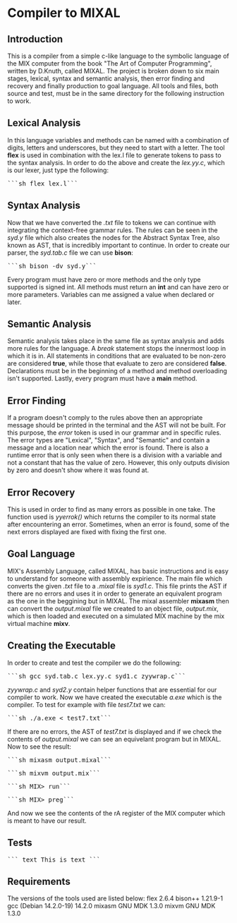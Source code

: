 # Compiler to MIXAL

## Introduction
This is a compiler from a simple c-like language to the symbolic language of the MIX computer from the book "The Art of Computer Programming", written by D.Knuth, called MIXAL. The project is broken down to six main stages, lexical, syntax and semantic analysis, then error finding and recovery and finally production to goal language.
All tools and files, both source and test, must be in the same directory for the following instruction to work.

## Lexical Analysis
In this language variables and methods can be named with a combination of digits, letters and underscores, but they need to start with a letter.
The tool **flex** is used in combination with the lex.l file to generate tokens to pass to the syntax analysis.
In order to do the above and create the *lex.yy.c*, which is our lexer, just type the following:
<pre>```sh flex lex.l```</pre>

## Syntax Analysis
Now that we have converted the *.txt* file to tokens we can continue with integrating the context-free grammar rules. The rules can be seen in the *syd.y* file which also creates the nodes for the Abstract Syntax Tree, also known as AST, that is incredibly important to continue.
In order to create our parser, the *syd.tab.c* file we can use **bison**:
<pre>```sh bison -dv syd.y```</pre>
Every program must have zero or more methods and the only type supported is signed int. All methods must return an **int** and can have zero or more parameters. Variables can me assigned a value when declared or later.

## Semantic Analysis
Semantic analysis takes place in the same file as syntax analysis and adds more rules for the language. A *break* statement stops the innermost loop in which it is in. All statements in conditions that are evaluated to be non-zero are considered **true**, while those that evaluate to zero are considered **false**. Declarations must be in the beginning of a method and method overloading isn't supported. Lastly, every program must have a **main** method.

## Error Finding
If a program doesn't comply to the rules above then an appropriate message should be printed in the terminal and the AST will not be built. For this purpose, the *error* token is used in our grammar and in specific rules. The error types are "Lexical", "Syntax", and "Semantic" and contain a message and a location near which the error is found. There is also a runtime error that is only seen when there is a division with a variable and not a constant that has the value of zero. However, this only outputs division by zero and doesn't show where it was found at.

## Error Recovery
This is used in order to find as many errors as possible in one take. The function used is *yyerrok()* which returns the compiler to its normal state after encountering an error. Sometimes, when an error is found, some of the next errors displayed are fixed with fixing the first one.

## Goal Language
MIX's Assembly Language, called MIXAL, has basic instructions and is easy to understand for someone with assembly expirience. The main file which converts the given *.txt* file to a *.mixal* file is *syd1.c*. This file prints the AST if there are no errors and uses it in order to generate an equivalent program as the one in the beggining but in MIXAL. The mixal assembler **mixasm** then can convert the *output.mixal* file we created to an object file, *output.mix*, which is then loaded and executed on a simulated MIX machine by the mix virtual machine **mixv**.

## Creating the Executable
In order to create and test the compiler we do the following:
<pre>```sh gcc syd.tab.c lex.yy.c syd1.c zyywrap.c```</pre>
*zyywrap.c* and *syd2.y* contain helper functions that are essential for our compiler to work.
Now we have created the executable *a.exe* which is the compiler.
To test for example with file *test7.txt* we can:
<pre>```sh ./a.exe < test7.txt```</pre>
If there are no errors, the AST of *test7.txt* is displayed and if we check the contents of *output.mixal* we can see an equivelant program but in MIXAL. Now to see the result:
<pre>```sh mixasm output.mixal```</pre>
<pre>```sh mixvm output.mix```</pre>
<pre>```sh MIX> run```</pre>
<pre>```sh MIX> preg```</pre>
And now we see the contents of the rA register of the MIX computer which is meant to have our result.

## Tests
<pre>``` text This is text ```</pre>

## Requirements
The versions of the tools used are listed below:
flex 2.6.4
bison++ 1.21.9-1
gcc (Debian 14.2.0-19) 14.2.0
mixasm GNU MDK 1.3.0
mixvm GNU MDK 1.3.0
